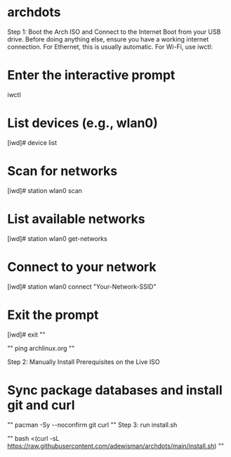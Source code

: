 # archdots
Step 1: Boot the Arch ISO and Connect to the Internet
Boot from your USB drive. Before doing anything else, ensure you have a working internet connection.
For Ethernet, this is usually automatic.
For Wi-Fi, use iwctl:
# Enter the interactive prompt
iwctl

# List devices (e.g., wlan0)
[iwd]# device list

# Scan for networks
[iwd]# station wlan0 scan

# List available networks
[iwd]# station wlan0 get-networks

# Connect to your network
[iwd]# station wlan0 connect "Your-Network-SSID"

# Exit the prompt
[iwd]# exit
""

""
ping archlinux.org
""

Step 2: Manually Install Prerequisites on the Live ISO

# Sync package databases and install git and curl

""
pacman -Sy --noconfirm git curl
""
Step 3: run install.sh

""
bash <(curl -sL https://raw.githubusercontent.com/adewisman/archdots/main/install.sh)
""

